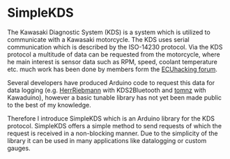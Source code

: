 # SimpleKDS

The Kawasaki Diagnostic System (KDS) is a system which is utilized to communicate with a Kawasaki motorcycle. The KDS uses serial communication which is described by the ISO-14230 protocol. Via the KDS protocol a multitude of data can be requested from the motorcycle, where he main interest is sensor data such as RPM, speed, coolant temperature etc. much work has been done by members form the [ECUhacking forum](http://ecuhacking.activeboard.com/t56234221/kds-protocol/). 

Several developers have produced Arduino code to request this data for data logging (e.g. [HerrRiebmann](https://github.com/HerrRiebmann/KDS2Bluetooth/blob/master/README.md) with KDS2Bluetooth and [tomnz](https://bitbucket.org/tomnz/kawaduino/overview) with Kawaduino), however a basic tunable library has not yet been made public to the best of my knowledge. 

Therefore I introduce SimpleKDS which is an Arduino library for the KDS protocol. SimpleKDS offers a simple method to send requests of which the request is received in a non-blocking manner. Due to the simplicity of the library it can be used in many applications like datalogging or custom gauges. 
